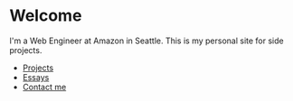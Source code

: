 # Welcome

I'm a Web Engineer at Amazon in Seattle.
This is my personal site for side projects.

- [Projects](/blog/projects)
- [Essays](/blog/essays)
- [Contact me](/blog/contact)